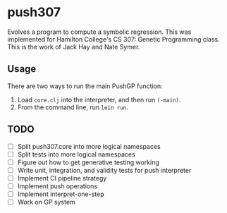 # push307

Evolves a program to compute a symbolic regression. This was implemented for Hamilton College's CS 307: Genetic Programming class. This is the work of Jack Hay and Nate Symer.

## Usage

There are two ways to run the main PushGP function:

1. Load `core.clj` into the interpreter, and then run `(-main)`.
2. From the command line, run `lein run`.

## TODO

- [ ] Split push307.core into more logical namespaces
- [ ] Split tests into more logical namespaces
- [ ] Figure out how to get generative testing working
- [ ] Write unit, integration, and validity tests for push interpreter
- [ ] Implement CI pipeline strategy
- [ ] Implement push operations
- [ ] Implement interpret-one-step
- [ ] Work on GP system
